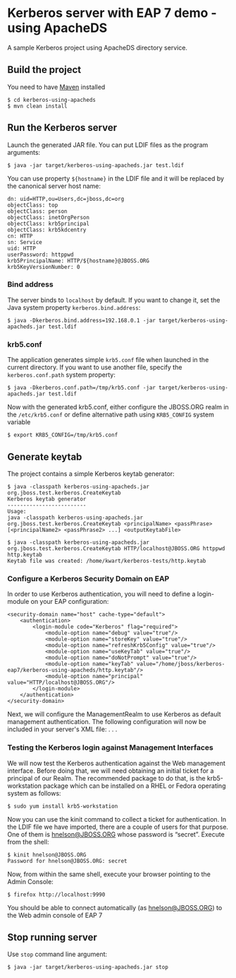 # Kerberos server with EAP 7 demo - using ApacheDS

A sample Kerberos project using ApacheDS directory service.

## Build the project

You need to have [Maven](http://maven.apache.org/) installed

	$ cd kerberos-using-apacheds
	$ mvn clean install

## Run the Kerberos server

Launch the generated JAR file. You can put LDIF files as the program arguments:

	$ java -jar target/kerberos-using-apacheds.jar test.ldif

You can use property  `${hostname}` in the LDIF file and it will be replaced by the canonical server host name:

	dn: uid=HTTP,ou=Users,dc=jboss,dc=org
	objectClass: top
	objectClass: person
	objectClass: inetOrgPerson
	objectClass: krb5principal
	objectClass: krb5kdcentry
	cn: HTTP
	sn: Service
	uid: HTTP
	userPassword: httppwd
	krb5PrincipalName: HTTP/${hostname}@JBOSS.ORG
	krb5KeyVersionNumber: 0 

### Bind address

The server binds to `localhost` by default. If you want to change it, set the Java system property `kerberos.bind.address`:

	$ java -Dkerberos.bind.address=192.168.0.1 -jar target/kerberos-using-apacheds.jar test.ldif

### krb5.conf

The application generates simple `krb5.conf` file when launched in the current directory. If you want to use another file, specify the `kerberos.conf.path` system property:

	$ java -Dkerberos.conf.path=/tmp/krb5.conf -jar target/kerberos-using-apacheds.jar test.ldif

Now with the generated krb5.conf, either configure the JBOSS.ORG realm in the `/etc/krb5.conf` or define alternative path using `KRB5_CONFIG` system variable

	$ export KRB5_CONFIG=/tmp/krb5.conf
## Generate keytab

The project contains a simple Kerberos keytab generator: 

	$ java -classpath kerberos-using-apacheds.jar org.jboss.test.kerberos.CreateKeytab
	Kerberos keytab generator
	-------------------------
	Usage:
	java -classpath kerberos-using-apacheds.jar org.jboss.test.kerberos.CreateKeytab <principalName> <passPhrase> [<principalName2> <passPhrase2> ...] <outputKeytabFile>
	
	$ java -classpath kerberos-using-apacheds.jar org.jboss.test.kerberos.CreateKeytab HTTP/localhost@JBOSS.ORG httppwd http.keytab
	Keytab file was created: /home/kwart/kerberos-tests/http.keytab

### Configure a Kerberos Security Domain on EAP 

In order to use Kerberos authentication, you will need to define a login-module on your EAP configuration:

	<security-domain name="host" cache-type="default">
		<authentication>
			<login-module code="Kerberos" flag="required">
				<module-option name="debug" value="true"/>
				<module-option name="storeKey" value="true"/>
				<module-option name="refreshKrb5Config" value="true"/>
				<module-option name="useKeyTab" value="true"/>
				<module-option name="doNotPrompt" value="true"/>
				<module-option name="keyTab" value="/home/jboss/kerberos-eap7/kerberos-using-apacheds/http.keytab"/>
				<module-option name="principal" value="HTTP/localhost@JBOSS.ORG"/>
			</login-module>
		</authentication>
	</security-domain>

Next, we will configure the ManagementRealm to use Kerberos as default management authentication.
The following configuration will now be included in your server's XML file:
	<security-realm name="ManagementRealm">
		<server-identities>
			<kerberos>
				<keytab principal="HTTP/localhost@JBOSS.ORG" path="/home/jboss/kerberos-eap7/kerberos-using-apacheds/http.keytab" debug="true"/>
			</kerberos>
		</server-identities>
	. . .
	</security-realm>

### Testing the Kerberos login against Management Interfaces
We will now test the Kerberos authentication against the Web management interface. Before doing that, we will need obtaining an initial ticket for a principal of our Realm.
The recommended package to do that, is the krb5-workstation package which can be installed on a RHEL or Fedora operating system as follows:

	$ sudo yum install krb5-workstation

Now you can use the kinit command to collect a ticket for authentication. In the LDIF file we have imported, there are a couple of users for that purpose. One of them is hnelson@JBOSS.ORG whose password is “secret”. Execute from the shell:

	$ kinit hnelson@JBOSS.ORG
	Password for hnelson@JBOSS.ORG: secret

Now, from within the same shell, execute your browser pointing to the Admin Console: 

	$ firefox http://localhost:9990

You should be able to connect automatically (as hnelson@JBOSS.ORG) to the Web admin console of EAP 7

## Stop running server

Use `stop` command line argument:

	$ java -jar target/kerberos-using-apacheds.jar stop
